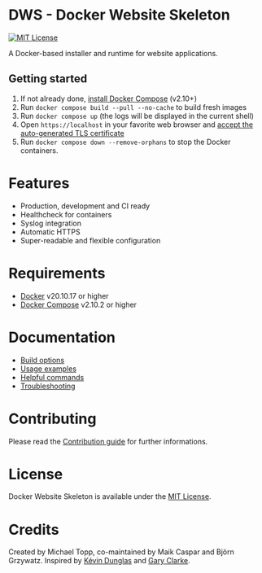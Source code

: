 # DWS - Docker Website Skeleton

[![MIT License][license-shield]][license-url]

A Docker-based installer and runtime for website applications.

## Getting started

1. If not already done, [install Docker Compose](https://docs.docker.com/compose/install/) (v2.10+)
2. Run `docker compose build --pull --no-cache` to build fresh images
3. Run `docker compose up` (the logs will be displayed in the current shell)
4. Open `https://localhost` in your favorite web browser
   and [accept the auto-generated TLS certificate](https://stackoverflow.com/a/15076602/1352334)
5. Run `docker compose down --remove-orphans` to stop the Docker containers.

# Features

* Production, development and CI ready
* Healthcheck for containers
* Syslog integration
* Automatic HTTPS
* Super-readable and flexible configuration

# Requirements

* [Docker](https://docs.docker.com/get-docker/) v20.10.17 or higher
* [Docker Compose](https://docs.docker.com/compose/install/) v2.10.2 or higher

# Documentation

* [Build options](docs/build-options.md)
* [Usage examples](docs/examples.md)
* [Helpful commands](docs/commands.md)
* [Troubleshooting](docs/troubleshooting.md)

# Contributing

Please read the [Contribution guide](CONTRIBUTING.md) for further informations.

# License

Docker Website Skeleton is available under the [MIT License](LICENSE.md).

# Credits

Created by Michael Topp, co-maintained by Maik Caspar and Björn Grzywatz. Inspired
by [Kévin Dunglas](https://github.com/dunglas/symfony-docker)
and [Gary Clarke](https://github.com/GaryClarke/nginx-php7.4-mysql8-node-docker-network).


[license-shield]: https://img.shields.io/github/license/othneildrew/Best-README-Template.svg?style=for-the-badge
[license-url]: http://git.capita-europe.com/mitopp/dws-docker-website-skeleton/-/blob/master/LICENSE.md
